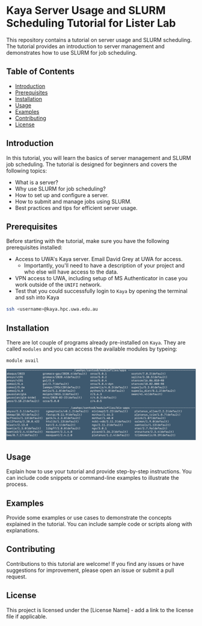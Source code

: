 # Kaya Server Usage and SLURM Scheduling Tutorial for Lister Lab

This repository contains a tutorial on server usage and SLURM scheduling. The tutorial provides an introduction to server management and demonstrates how to use SLURM for job scheduling.

## Table of Contents

- [Introduction](#introduction)
- [Prerequisites](#prerequisites)
- [Installation](#installation)
- [Usage](#usage)
- [Examples](#examples)
- [Contributing](#contributing)
- [License](#license)

## Introduction

In this tutorial, you will learn the basics of server management and SLURM job scheduling. The tutorial is designed for beginners and covers the following topics:

- What is a server?
- Why use SLURM for job scheduling?
- How to set up and configure a server.
- How to submit and manage jobs using SLURM.
- Best practices and tips for efficient server usage.

## Prerequisites

Before starting with the tutorial, make sure you have the following prerequisites installed:

- Access to UWA's Kaya server. Email David Grey at UWA for access. 
  * Importantly, you'll need to have a description of your project and who else will have access to the data.
- VPN access to UWA, including setup of MS Authenticator in case you work outside of the `UNIFI` network.
- Test that you could successfully login to `Kaya` by opening the terminal and ssh into Kaya


```bash
ssh <username>@kaya.hpc.uwa.edu.au
```





## Installation

There are lot couple of programs already pre-installed on `Kaya`. They are called `modules` and you can access the available modules by typeing:

```bash
module avail
```

![Available Modules on Kaya](assets/images/modules_kaya.png)



## Usage

Explain how to use your tutorial and provide step-by-step instructions. You can include code snippets or command-line examples to illustrate the process.

## Examples

Provide some examples or use cases to demonstrate the concepts explained in the tutorial. You can include sample code or scripts along with explanations.

## Contributing

Contributions to this tutorial are welcome! If you find any issues or have suggestions for improvement, please open an issue or submit a pull request.

## License

This project is licensed under the [License Name] - add a link to the license file if applicable.
